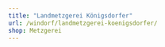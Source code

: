 ```yaml
---
title: "Landmetzgerei Königsdorfer"
url: /windorf/landmetzgerei-koenigsdorfer/
shop: Metzgerei
---
```

